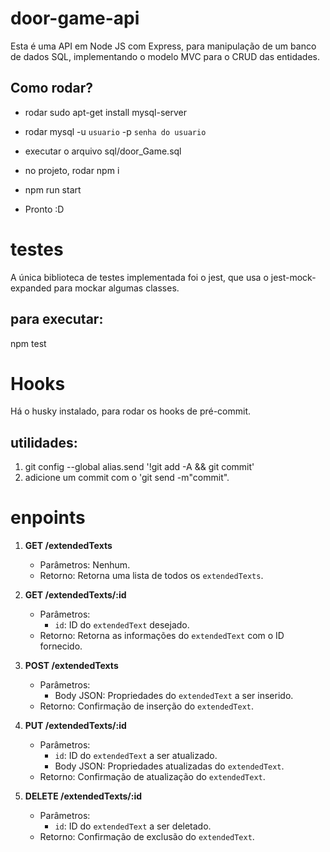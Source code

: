 # door-game-api

Esta é uma API em Node JS com Express, para manipulação de um banco de dados SQL, implementando o modelo MVC para o CRUD das entidades.

## Como rodar?

- rodar sudo apt-get install mysql-server

- rodar mysql -u `usuario` -p `senha do usuario`

- executar o arquivo sql/door_Game.sql

- no projeto, rodar npm i

- npm run start

- Pronto :D

# testes

A única biblioteca de testes implementada foi o jest, que usa o jest-mock-expanded para mockar algumas classes.

## para executar:

npm test

# Hooks

Há o husky instalado, para rodar os hooks de pré-commit.

## utilidades:

1. git config --global alias.send '!git add -A && git commit'
2. adicione um commit com o 'git send -m"commit".

# enpoints

1. **GET /extendedTexts**

   - Parâmetros: Nenhum.
   - Retorno: Retorna uma lista de todos os `extendedTexts`.

2. **GET /extendedTexts/:id**

   - Parâmetros:
     - `id`: ID do `extendedText` desejado.
   - Retorno: Retorna as informações do `extendedText` com o ID fornecido.

3. **POST /extendedTexts**

   - Parâmetros:
     - Body JSON: Propriedades do `extendedText` a ser inserido.
   - Retorno: Confirmação de inserção do `extendedText`.

4. **PUT /extendedTexts/:id**

   - Parâmetros:
     - `id`: ID do `extendedText` a ser atualizado.
     - Body JSON: Propriedades atualizadas do `extendedText`.
   - Retorno: Confirmação de atualização do `extendedText`.

5. **DELETE /extendedTexts/:id**
   - Parâmetros:
     - `id`: ID do `extendedText` a ser deletado.
   - Retorno: Confirmação de exclusão do `extendedText`.
